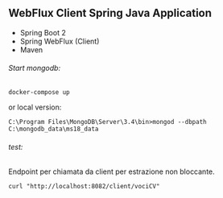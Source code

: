 ## WebFlux Client Spring Java Application

* Spring Boot 2
* Spring WebFlux (Client)
* Maven

###### Start mongodb:

```
docker-compose up
```

or local version: 

```
C:\Program Files\MongoDB\Server\3.4\bin>mongod --dbpath C:\mongodb_data\ms18_data
```

###### test:
Endpoint per chiamata da client per estrazione non bloccante. 

```
curl "http://localhost:8082/client/vociCV"
```
